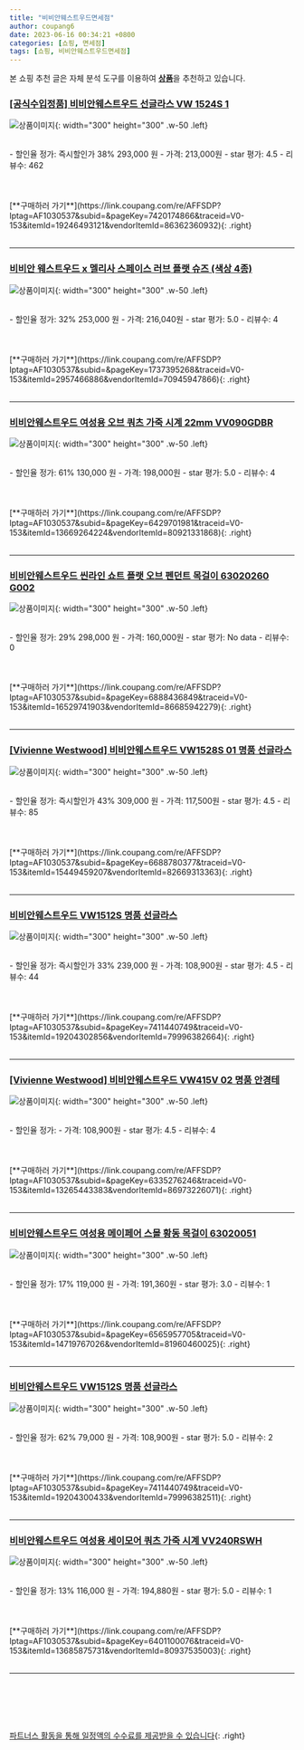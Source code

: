 ```yaml
---
title: "비비안웨스트우드면세점"
author: coupang6
date: 2023-06-16 00:34:21 +0800
categories: [쇼핑, 면세점]
tags: [쇼핑, 비비안웨스트우드면세점]
---
```


본 쇼핑 추천 글은 자체 분석 도구를 이용하여 [**상품**](https://link.coupang.com/a/bao1ui)을 추천하고 있습니다.

### [[공식수입정품] 비비안웨스트우드 선글라스 VW 1524S 1](https://link.coupang.com/re/AFFSDP?lptag=AF1030537&subid=&pageKey=7420174866&traceid=V0-153&itemId=19246493121&vendorItemId=86362360932)

![상품이미지](https://thumbnail6.coupangcdn.com/thumbnails/remote/230x230ex/image/vendor_inventory/2744/40fd3b269cf7c22b7baf4c454a54efec9539eda76d2f26a316b5ed883327.jpg){: width="300" height="300" .w-50 .left}


<br>
- 할인율 정가: 즉시할인가 38%  293,000   원
- 가격: 213,000원
- star 평가: 4.5
- 리뷰수: 462
<br>
<br>
<br>
<br>
[**구매하러 가기**](https://link.coupang.com/re/AFFSDP?lptag=AF1030537&subid=&pageKey=7420174866&traceid=V0-153&itemId=19246493121&vendorItemId=86362360932){: .right}
<br>
<br>

---

### [비비안 웨스트우드 x 멜리사 스페이스 러브 플랫 슈즈 (색상 4종)](https://link.coupang.com/re/AFFSDP?lptag=AF1030537&subid=&pageKey=1737395268&traceid=V0-153&itemId=2957466886&vendorItemId=70945947866)

![상품이미지](https://thumbnail8.coupangcdn.com/thumbnails/remote/230x230ex/image/vendor_inventory/6bdf/7e314758956e413a7e157f786bc4b8bda4e045ad32cec95ffdef15a93874.jpg){: width="300" height="300" .w-50 .left}


<br>
- 할인율 정가: 32%  253,000   원
- 가격: 216,040원
- star 평가: 5.0
- 리뷰수: 4
<br>
<br>
<br>
<br>
[**구매하러 가기**](https://link.coupang.com/re/AFFSDP?lptag=AF1030537&subid=&pageKey=1737395268&traceid=V0-153&itemId=2957466886&vendorItemId=70945947866){: .right}
<br>
<br>

---

### [비비안웨스트우드 여성용 오브 쿼츠 가죽 시계 22mm VV090GDBR](https://link.coupang.com/re/AFFSDP?lptag=AF1030537&subid=&pageKey=6429701981&traceid=V0-153&itemId=13669264224&vendorItemId=80921331868)

![상품이미지](https://thumbnail8.coupangcdn.com/thumbnails/remote/230x230ex/image/retail/images/2022/03/16/10/0/e080bb99-7e83-4352-9598-d44d336a36ba.jpg){: width="300" height="300" .w-50 .left}


<br>
- 할인율 정가: 61%  130,000   원
- 가격: 198,000원
- star 평가: 5.0
- 리뷰수: 4
<br>
<br>
<br>
<br>
[**구매하러 가기**](https://link.coupang.com/re/AFFSDP?lptag=AF1030537&subid=&pageKey=6429701981&traceid=V0-153&itemId=13669264224&vendorItemId=80921331868){: .right}
<br>
<br>

---

### [비비안웨스트우드 씬라인 쇼트 플랫 오브 펜던트 목걸이 63020260 G002](https://link.coupang.com/re/AFFSDP?lptag=AF1030537&subid=&pageKey=6888436849&traceid=V0-153&itemId=16529741903&vendorItemId=86685942279)

![상품이미지](https://thumbnail7.coupangcdn.com/thumbnails/remote/230x230ex/image/vendor_inventory/574d/1c52a3a90e29bdcaeadd9f6fd1a0abb43c92c12540846b7dfab48e5bdb89.jpg){: width="300" height="300" .w-50 .left}


<br>
- 할인율 정가: 29%  298,000   원
- 가격: 160,000원
- star 평가: No data
- 리뷰수: 0
<br>
<br>
<br>
<br>
[**구매하러 가기**](https://link.coupang.com/re/AFFSDP?lptag=AF1030537&subid=&pageKey=6888436849&traceid=V0-153&itemId=16529741903&vendorItemId=86685942279){: .right}
<br>
<br>

---

### [[Vivienne Westwood] 비비안웨스트우드 VW1528S 01 명품 선글라스](https://link.coupang.com/re/AFFSDP?lptag=AF1030537&subid=&pageKey=6688780377&traceid=V0-153&itemId=15449459207&vendorItemId=82669313363)

![상품이미지](https://thumbnail7.coupangcdn.com/thumbnails/remote/230x230ex/image/vendor_inventory/70d7/811e909bd707a0d721694f8965a6bde532a86f68ef666d1d3ced452abf08.jpg){: width="300" height="300" .w-50 .left}


<br>
- 할인율 정가: 즉시할인가 43%  309,000   원
- 가격: 117,500원
- star 평가: 4.5
- 리뷰수: 85
<br>
<br>
<br>
<br>
[**구매하러 가기**](https://link.coupang.com/re/AFFSDP?lptag=AF1030537&subid=&pageKey=6688780377&traceid=V0-153&itemId=15449459207&vendorItemId=82669313363){: .right}
<br>
<br>

---

### [비비안웨스트우드 VW1512S 명품 선글라스](https://link.coupang.com/re/AFFSDP?lptag=AF1030537&subid=&pageKey=7411440749&traceid=V0-153&itemId=19204302856&vendorItemId=79996382664)

![상품이미지](https://thumbnail10.coupangcdn.com/thumbnails/remote/230x230ex/image/vendor_inventory/5d9e/1112f7a50f2016491b02475e06c9dd0df0596bc484e81b5b1af93fb4179a.jpg){: width="300" height="300" .w-50 .left}


<br>
- 할인율 정가: 즉시할인가 33%  239,000   원
- 가격: 108,900원
- star 평가: 4.5
- 리뷰수: 44
<br>
<br>
<br>
<br>
[**구매하러 가기**](https://link.coupang.com/re/AFFSDP?lptag=AF1030537&subid=&pageKey=7411440749&traceid=V0-153&itemId=19204302856&vendorItemId=79996382664){: .right}
<br>
<br>

---

### [[Vivienne Westwood] 비비안웨스트우드 VW415V 02 명품 안경테](https://link.coupang.com/re/AFFSDP?lptag=AF1030537&subid=&pageKey=6335276246&traceid=V0-153&itemId=13265443383&vendorItemId=86973226071)

![상품이미지](https://thumbnail10.coupangcdn.com/thumbnails/remote/230x230ex/image/vendor_inventory/b095/77c83ca0a3918eb61ed4f46cb9a115b9ac20b5acccea93202f03276a0eda.jpg){: width="300" height="300" .w-50 .left}


<br>
- 할인율 정가: 
- 가격: 108,900원
- star 평가: 4.5
- 리뷰수: 4
<br>
<br>
<br>
<br>
[**구매하러 가기**](https://link.coupang.com/re/AFFSDP?lptag=AF1030537&subid=&pageKey=6335276246&traceid=V0-153&itemId=13265443383&vendorItemId=86973226071){: .right}
<br>
<br>

---

### [비비안웨스트우드 여성용 메이페어 스몰 황동 목걸이 63020051](https://link.coupang.com/re/AFFSDP?lptag=AF1030537&subid=&pageKey=6565957705&traceid=V0-153&itemId=14719767026&vendorItemId=81960460025)

![상품이미지](https://thumbnail7.coupangcdn.com/thumbnails/remote/230x230ex/image/rs_quotation_api/e1u5s3ia/1e87db957f184920a8f477ef6381aa69.jpg){: width="300" height="300" .w-50 .left}


<br>
- 할인율 정가: 17%  119,000   원
- 가격: 191,360원
- star 평가: 3.0
- 리뷰수: 1
<br>
<br>
<br>
<br>
[**구매하러 가기**](https://link.coupang.com/re/AFFSDP?lptag=AF1030537&subid=&pageKey=6565957705&traceid=V0-153&itemId=14719767026&vendorItemId=81960460025){: .right}
<br>
<br>

---

### [비비안웨스트우드 VW1512S 명품 선글라스](https://link.coupang.com/re/AFFSDP?lptag=AF1030537&subid=&pageKey=7411440749&traceid=V0-153&itemId=19204300433&vendorItemId=79996382511)

![상품이미지](https://thumbnail8.coupangcdn.com/thumbnails/remote/230x230ex/image/vendor_inventory/b763/3a01e81878638aadeb0206b57b21037cb3362601388849711ef7117257f0.jpg){: width="300" height="300" .w-50 .left}


<br>
- 할인율 정가: 62%  79,000   원
- 가격: 108,900원
- star 평가: 5.0
- 리뷰수: 2
<br>
<br>
<br>
<br>
[**구매하러 가기**](https://link.coupang.com/re/AFFSDP?lptag=AF1030537&subid=&pageKey=7411440749&traceid=V0-153&itemId=19204300433&vendorItemId=79996382511){: .right}
<br>
<br>

---

### [비비안웨스트우드 여성용 세이모어 쿼츠 가죽 시계 VV240RSWH](https://link.coupang.com/re/AFFSDP?lptag=AF1030537&subid=&pageKey=6401100076&traceid=V0-153&itemId=13685875731&vendorItemId=80937535003)

![상품이미지](https://thumbnail7.coupangcdn.com/thumbnails/remote/230x230ex/image/retail/images/2022/03/17/17/6/406cedfc-c457-4b04-b04c-febcf13b1112.jpg){: width="300" height="300" .w-50 .left}


<br>
- 할인율 정가: 13%  116,000   원
- 가격: 194,880원
- star 평가: 5.0
- 리뷰수: 1
<br>
<br>
<br>
<br>
[**구매하러 가기**](https://link.coupang.com/re/AFFSDP?lptag=AF1030537&subid=&pageKey=6401100076&traceid=V0-153&itemId=13685875731&vendorItemId=80937535003){: .right}
<br>
<br>

---
<br><br><br><br><br> [파트너스 활동을 통해 일정액의 수수료를 제공받을 수 있습니다](https://link.coupang.com/a/bao1ui){: .right}